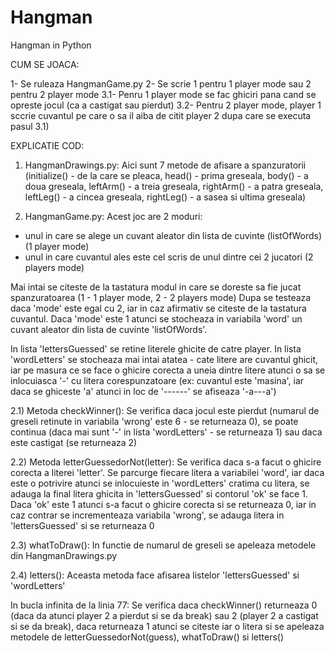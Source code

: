 # Hangman
Hangman in Python

CUM SE JOACA:

1- Se ruleaza HangmanGame.py
2- Se scrie 1 pentru 1 player mode sau 2 pentru 2 player mode
3.1- Penru 1 player mode se fac ghiciri pana cand se opreste jocul (ca a castigat sau pierdut)
3.2- Pentru 2 player mode, player 1 sccrie cuvantul pe care o sa il aiba de citit player 2 dupa care se executa pasul 3.1)

EXPLICATIE COD:

1) HangmanDrawings.py:
Aici sunt 7 metode de afisare a spanzuratorii (initialize() - de la care se pleaca, head() - prima greseala, body() - a doua greseala, leftArm() - a treia greseala, rightArm() - a patra greseala, leftLeg() -  a cincea greseala, rightLeg() - a sasea si ultima greseala)

2) HangmanGame.py:
Acest joc are 2 moduri:
- unul in care se alege un cuvant aleator din lista de cuvinte (listOfWords) (1 player mode)
- unul in care cuvantul ales este cel scris de unul dintre cei 2 jucatori    (2 players mode)

Mai intai se citeste de la tastatura modul in care se doreste sa fie jucat spanzuratoarea (1 - 1 player mode, 2 - 2 players mode)
Dupa se testeaza daca 'mode' este egal cu 2, iar in caz afirmativ se citeste de la tastatura cuvantul. Daca 'mode' este 1 atunci se stocheaza in variabila 'word' un cuvant aleator din lista de cuvinte 'listOfWords'.

In lista 'lettersGuessed' se retine literele ghicite de catre player.
In lista 'wordLetters' se stocheaza mai intai atatea - cate litere are cuvantul ghicit, iar pe masura ce se face o ghicire corecta a uneia dintre litere atunci o sa se inlocuiasca '-' cu litera corespunzatoare (ex: cuvantul este 'masina', iar daca se ghiceste 'a' atunci in loc de '------' se afiseaza '-a---a')

2.1) Metoda checkWinner():
Se verifica daca jocul este pierdut (numarul de greseli retinute in variabila 'wrong' este 6 - se returneaza 0), se poate continua (daca mai sunt '-' in lista 'wordLetters' - se returneaza 1) sau daca este castigat (se returneaza 2)

2.2) Metoda letterGuessedorNot(letter):
Se verifica daca s-a facut o ghicire corecta a literei 'letter'.
Se parcurge fiecare litera a variabilei 'word', iar daca este o potrivire atunci se inlocuieste in 'wordLetters' cratima cu litera, se adauga la final litera ghicita in 'lettersGuessed' si contorul 'ok' se face 1.
Daca 'ok' este 1 atunci s-a facut o ghicire corecta si se returneaza 0, iar in caz contrar se incrementeaza variabila 'wrong', se adauga litera in 'lettersGuessed' si se returneaza 0

2.3) whatToDraw():
In functie de numarul de greseli se apeleaza metodele din HangmanDrawings.py

2.4) letters():
Aceasta metoda face afisarea listelor 'lettersGuessed' si 'wordLetters'

In bucla infinita de la linia 77:
Se verifica daca checkWinner() returneaza 0 (daca da atunci player 2 a pierdut si se da break) sau 2 (player 2 a castigat si se da break), daca returneaza 1 atunci se citeste iar o litera si se apeleaza metodele de letterGuessedorNot(guess), whatToDraw() si letters()

